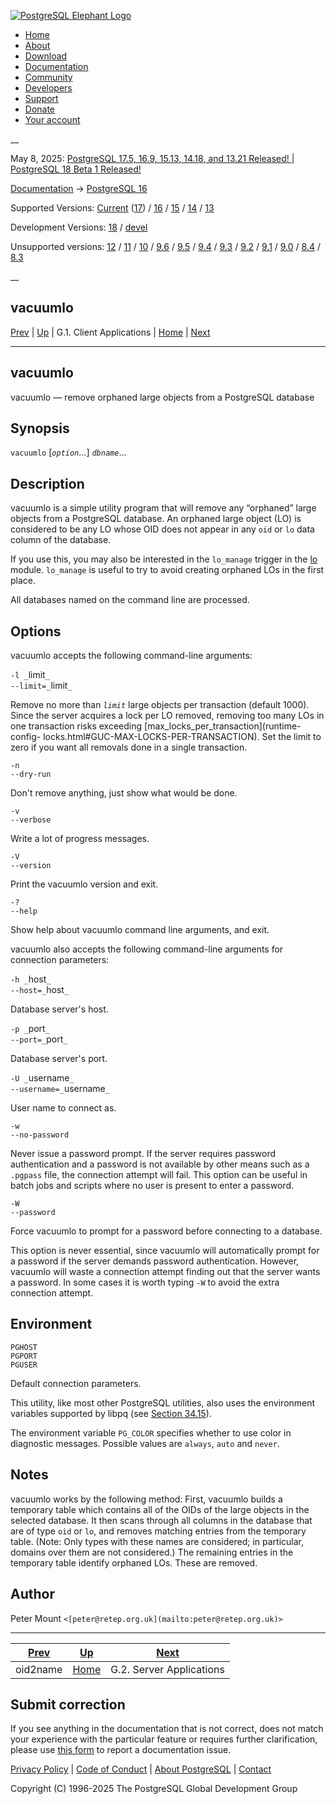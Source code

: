 [ ![PostgreSQL Elephant Logo](/media/img/about/press/elephant.png) ](/)

  * [Home](/ "Home")
  * [About](/about/ "About")
  * [Download](/download/ "Download")
  * [Documentation](/docs/ "Documentation")
  * [Community](/community/ "Community")
  * [Developers](/developer/ "Developers")
  * [Support](/support/ "Support")
  * [Donate](/about/donate/ "Donate")
  * [Your account](/account/ "Your account")

__

May 8, 2025: [ PostgreSQL 17.5, 16.9, 15.13, 14.18, and 13.21 Released! ](/about/news/postgresql-175-169-1513-1418-and-1321-released-3072/) | [ PostgreSQL 18 Beta 1 Released! ](/about/news/postgresql-18-beta-1-released-3070/)

[Documentation](/docs/ "Documentation") -> [PostgreSQL
16](/docs/16/index.html)

Supported Versions: [Current](/docs/current/vacuumlo.html "PostgreSQL 17 -
vacuumlo") ([17](/docs/17/vacuumlo.html "PostgreSQL 17 - vacuumlo")) /
[16](/docs/16/vacuumlo.html "PostgreSQL 16 - vacuumlo") /
[15](/docs/15/vacuumlo.html "PostgreSQL 15 - vacuumlo") /
[14](/docs/14/vacuumlo.html "PostgreSQL 14 - vacuumlo") /
[13](/docs/13/vacuumlo.html "PostgreSQL 13 - vacuumlo")

Development Versions: [18](/docs/18/vacuumlo.html "PostgreSQL 18 - vacuumlo")
/ [devel](/docs/devel/vacuumlo.html "PostgreSQL devel - vacuumlo")

Unsupported versions: [12](/docs/12/vacuumlo.html "PostgreSQL 12 - vacuumlo")
/ [11](/docs/11/vacuumlo.html "PostgreSQL 11 - vacuumlo") /
[10](/docs/10/vacuumlo.html "PostgreSQL 10 - vacuumlo") /
[9.6](/docs/9.6/vacuumlo.html "PostgreSQL 9.6 - vacuumlo") /
[9.5](/docs/9.5/vacuumlo.html "PostgreSQL 9.5 - vacuumlo") /
[9.4](/docs/9.4/vacuumlo.html "PostgreSQL 9.4 - vacuumlo") /
[9.3](/docs/9.3/vacuumlo.html "PostgreSQL 9.3 - vacuumlo") /
[9.2](/docs/9.2/vacuumlo.html "PostgreSQL 9.2 - vacuumlo") /
[9.1](/docs/9.1/vacuumlo.html "PostgreSQL 9.1 - vacuumlo") /
[9.0](/docs/9.0/vacuumlo.html "PostgreSQL 9.0 - vacuumlo") /
[8.4](/docs/8.4/vacuumlo.html "PostgreSQL 8.4 - vacuumlo") /
[8.3](/docs/8.3/vacuumlo.html "PostgreSQL 8.3 - vacuumlo")

__

vacuumlo  
---  
[Prev](oid2name.html "oid2name")  | [Up](contrib-prog-client.html "G.1. Client Applications") | G.1. Client Applications | [Home](index.html "PostgreSQL 16.9 Documentation") |  [Next](contrib-prog-server.html "G.2. Server Applications")  
  
* * *

## vacuumlo

vacuumlo — remove orphaned large objects from a PostgreSQL database

## Synopsis

`vacuumlo` [_`option`_...] _`dbname`_...

## Description

vacuumlo is a simple utility program that will remove any “orphaned” large
objects from a PostgreSQL database. An orphaned large object (LO) is
considered to be any LO whose OID does not appear in any `oid` or `lo` data
column of the database.

If you use this, you may also be interested in the `lo_manage` trigger in the
[lo](lo.html "F.22. lo — manage large objects") module. `lo_manage` is useful
to try to avoid creating orphaned LOs in the first place.

All databases named on the command line are processed.

## Options

vacuumlo accepts the following command-line arguments:

`-l _`limit`_`  
`--limit=_`limit`_`

    

Remove no more than _`limit`_ large objects per transaction (default 1000).
Since the server acquires a lock per LO removed, removing too many LOs in one
transaction risks exceeding [max_locks_per_transaction](runtime-config-
locks.html#GUC-MAX-LOCKS-PER-TRANSACTION). Set the limit to zero if you want
all removals done in a single transaction.

`-n`  
`--dry-run`

    

Don't remove anything, just show what would be done.

`-v`  
`--verbose`

    

Write a lot of progress messages.

`-V`  
`--version`

    

Print the vacuumlo version and exit.

`-?`  
`--help`

    

Show help about vacuumlo command line arguments, and exit.

vacuumlo also accepts the following command-line arguments for connection
parameters:

`-h _`host`_`  
`--host=_`host`_`

    

Database server's host.

`-p _`port`_`  
`--port=_`port`_`

    

Database server's port.

`-U _`username`_`  
`--username=_`username`_`

    

User name to connect as.

`-w`  
`--no-password`

    

Never issue a password prompt. If the server requires password authentication
and a password is not available by other means such as a `.pgpass` file, the
connection attempt will fail. This option can be useful in batch jobs and
scripts where no user is present to enter a password.

`-W`  
`--password`

    

Force vacuumlo to prompt for a password before connecting to a database.

This option is never essential, since vacuumlo will automatically prompt for a
password if the server demands password authentication. However, vacuumlo will
waste a connection attempt finding out that the server wants a password. In
some cases it is worth typing `-W` to avoid the extra connection attempt.

## Environment

`PGHOST`  
`PGPORT`  
`PGUSER`

    

Default connection parameters.

This utility, like most other PostgreSQL utilities, also uses the environment
variables supported by libpq (see [Section 34.15](libpq-envars.html
"34.15. Environment Variables")).

The environment variable `PG_COLOR` specifies whether to use color in
diagnostic messages. Possible values are `always`, `auto` and `never`.

## Notes

vacuumlo works by the following method: First, vacuumlo builds a temporary
table which contains all of the OIDs of the large objects in the selected
database. It then scans through all columns in the database that are of type
`oid` or `lo`, and removes matching entries from the temporary table. (Note:
Only types with these names are considered; in particular, domains over them
are not considered.) The remaining entries in the temporary table identify
orphaned LOs. These are removed.

## Author

Peter Mount `<[peter@retep.org.uk](mailto:peter@retep.org.uk)>`

* * *

[Prev](oid2name.html "oid2name")  | [Up](contrib-prog-client.html "G.1. Client Applications") |  [Next](contrib-prog-server.html "G.2. Server Applications")  
---|---|---  
oid2name  | [Home](index.html "PostgreSQL 16.9 Documentation") |  G.2. Server Applications  
  
## Submit correction

If you see anything in the documentation that is not correct, does not match
your experience with the particular feature or requires further clarification,
please use [this form](/account/comments/new/16/vacuumlo.html/) to report a
documentation issue.

[Privacy Policy](/about/privacypolicy) | [Code of Conduct](/about/policies/coc/) | [About PostgreSQL](/about/) | [Contact](/about/contact/)  

Copyright (C) 1996-2025 The PostgreSQL Global Development Group

